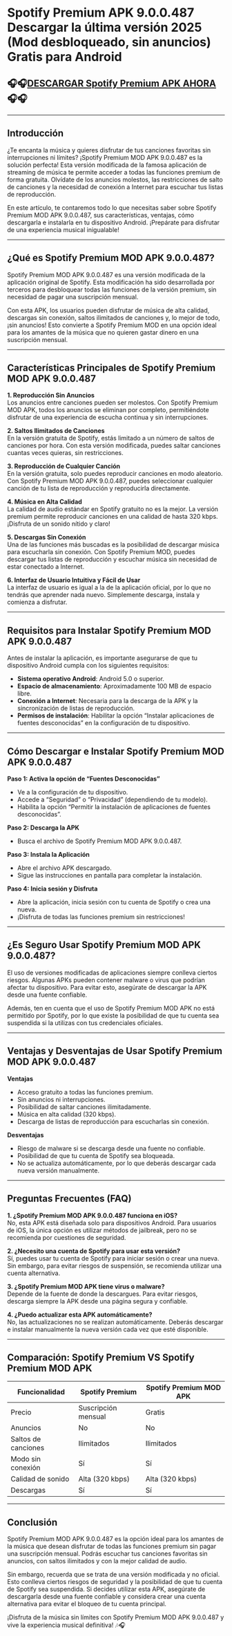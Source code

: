 # Spotify Premium APK 9.0.0.487 Descargar la última versión 2025 (Mod desbloqueado, sin anuncios) Gratis para Android

## 🎧🎧[DESCARGAR Spotify Premium APK AHORA](https://spoo.me/KWcnz8)🎧🎧

<hr>
<h2><strong>Introducción</strong></h2>
<p>¿Te encanta la música y quieres disfrutar de tus canciones favoritas sin interrupciones ni límites? ¡Spotify Premium MOD APK 9.0.0.487 es la solución perfecta! Esta versión modificada de la famosa aplicación de streaming de música te permite acceder a todas las funciones premium de forma gratuita. Olvídate de los anuncios molestos, las restricciones de salto de canciones y la necesidad de conexión a Internet para escuchar tus listas de reproducción.</p>
<p>En este artículo, te contaremos todo lo que necesitas saber sobre Spotify Premium MOD APK 9.0.0.487, sus características, ventajas, cómo descargarla e instalarla en tu dispositivo Android. ¡Prepárate para disfrutar de una experiencia musical inigualable!</p>
<hr>
<h2><strong>¿Qué es Spotify Premium MOD APK 9.0.0.487?</strong></h2>
<p>Spotify Premium MOD APK 9.0.0.487 es una versión modificada de la aplicación original de Spotify. Esta modificación ha sido desarrollada por terceros para desbloquear todas las funciones de la versión premium, sin necesidad de pagar una suscripción mensual.</p>
<p>Con esta APK, los usuarios pueden disfrutar de música de alta calidad, descargas sin conexión, saltos ilimitados de canciones y, lo mejor de todo, ¡sin anuncios! Esto convierte a Spotify Premium MOD en una opción ideal para los amantes de la música que no quieren gastar dinero en una suscripción mensual.</p>
<hr>
<h2><strong>Características Principales de Spotify Premium MOD APK 9.0.0.487</strong></h2>
<p><strong>1. Reproducción Sin Anuncios</strong><br>
Los anuncios entre canciones pueden ser molestos. Con Spotify Premium MOD APK, todos los anuncios se eliminan por completo, permitiéndote disfrutar de una experiencia de escucha continua y sin interrupciones.</p>
<p><strong>2. Saltos Ilimitados de Canciones</strong><br>
En la versión gratuita de Spotify, estás limitado a un número de saltos de canciones por hora. Con esta versión modificada, puedes saltar canciones cuantas veces quieras, sin restricciones.</p>
<p><strong>3. Reproducción de Cualquier Canción</strong><br>
En la versión gratuita, solo puedes reproducir canciones en modo aleatorio. Con Spotify Premium MOD APK 9.0.0.487, puedes seleccionar cualquier canción de tu lista de reproducción y reproducirla directamente.</p>
<p><strong>4. Música en Alta Calidad</strong><br>
La calidad de audio estándar en Spotify gratuito no es la mejor. La versión premium permite reproducir canciones en una calidad de hasta 320 kbps. ¡Disfruta de un sonido nítido y claro!</p>
<p><strong>5. Descargas Sin Conexión</strong><br>
Una de las funciones más buscadas es la posibilidad de descargar música para escucharla sin conexión. Con Spotify Premium MOD, puedes descargar tus listas de reproducción y escuchar música sin necesidad de estar conectado a Internet.</p>
<p><strong>6. Interfaz de Usuario Intuitiva y Fácil de Usar</strong><br>
La interfaz de usuario es igual a la de la aplicación oficial, por lo que no tendrás que aprender nada nuevo. Simplemente descarga, instala y comienza a disfrutar.</p>
<hr>
<h2><strong>Requisitos para Instalar Spotify Premium MOD APK 9.0.0.487</strong></h2>
<p>Antes de instalar la aplicación, es importante asegurarse de que tu dispositivo Android cumpla con los siguientes requisitos:</p>
<ul>
<li><strong>Sistema operativo Android</strong>: Android 5.0 o superior.</li>
<li><strong>Espacio de almacenamiento</strong>: Aproximadamente 100 MB de espacio libre.</li>
<li><strong>Conexión a Internet</strong>: Necesaria para la descarga de la APK y la sincronización de listas de reproducción.</li>
<li><strong>Permisos de instalación</strong>: Habilitar la opción “Instalar aplicaciones de fuentes desconocidas” en la configuración de tu dispositivo.</li>
</ul>
<hr>
<h2><strong>Cómo Descargar e Instalar Spotify Premium MOD APK 9.0.0.487</strong></h2>
<p><strong>Paso 1: Activa la opción de “Fuentes Desconocidas”</strong></p>
<ul>
<li>Ve a la configuración de tu dispositivo.</li>
<li>Accede a “Seguridad” o “Privacidad” (dependiendo de tu modelo).</li>
<li>Habilita la opción “Permitir la instalación de aplicaciones de fuentes desconocidas”.</li>
</ul>
<p><strong>Paso 2: Descarga la APK</strong></p>
<ul>
<li>Busca el archivo de Spotify Premium MOD APK 9.0.0.487.</li>
</ul>
<p><strong>Paso 3: Instala la Aplicación</strong></p>
<ul>
<li>Abre el archivo APK descargado.</li>
<li>Sigue las instrucciones en pantalla para completar la instalación.</li>
</ul>
<p><strong>Paso 4: Inicia sesión y Disfruta</strong></p>
<ul>
<li>Abre la aplicación, inicia sesión con tu cuenta de Spotify o crea una nueva.</li>
<li>¡Disfruta de todas las funciones premium sin restricciones!</li>
</ul>
<hr>
<h2><strong>¿Es Seguro Usar Spotify Premium MOD APK 9.0.0.487?</strong></h2>
<p>El uso de versiones modificadas de aplicaciones siempre conlleva ciertos riesgos. Algunas APKs pueden contener malware o virus que podrían afectar tu dispositivo. Para evitar esto, asegúrate de descargar la APK desde una fuente confiable.</p>
<p>Además, ten en cuenta que el uso de Spotify Premium MOD APK no está permitido por Spotify, por lo que existe la posibilidad de que tu cuenta sea suspendida si la utilizas con tus credenciales oficiales.</p>
<hr>
<h2><strong>Ventajas y Desventajas de Usar Spotify Premium MOD APK 9.0.0.487</strong></h2>
<p><strong>Ventajas</strong></p>
<ul>
<li>Acceso gratuito a todas las funciones premium.</li>
<li>Sin anuncios ni interrupciones.</li>
<li>Posibilidad de saltar canciones ilimitadamente.</li>
<li>Música en alta calidad (320 kbps).</li>
<li>Descarga de listas de reproducción para escucharlas sin conexión.</li>
</ul>
<p><strong>Desventajas</strong></p>
<ul>
<li>Riesgo de malware si se descarga desde una fuente no confiable.</li>
<li>Posibilidad de que tu cuenta de Spotify sea bloqueada.</li>
<li>No se actualiza automáticamente, por lo que deberás descargar cada nueva versión manualmente.</li>
</ul>
<hr>
<h2><strong>Preguntas Frecuentes (FAQ)</strong></h2>
<p><strong>1. ¿Spotify Premium MOD APK 9.0.0.487 funciona en iOS?</strong><br>
No, esta APK está diseñada solo para dispositivos Android. Para usuarios de iOS, la única opción es utilizar métodos de jailbreak, pero no se recomienda por cuestiones de seguridad.</p>
<p><strong>2. ¿Necesito una cuenta de Spotify para usar esta versión?</strong><br>
Sí, puedes usar tu cuenta de Spotify para iniciar sesión o crear una nueva. Sin embargo, para evitar riesgos de suspensión, se recomienda utilizar una cuenta alternativa.</p>
<p><strong>3. ¿Spotify Premium MOD APK tiene virus o malware?</strong><br>
Depende de la fuente de donde la descargues. Para evitar riesgos, descarga siempre la APK desde una página segura y confiable.</p>
<p><strong>4. ¿Puedo actualizar esta APK automáticamente?</strong><br>
No, las actualizaciones no se realizan automáticamente. Deberás descargar e instalar manualmente la nueva versión cada vez que esté disponible.</p>
<hr>
<h2><strong>Comparación: Spotify Premium VS Spotify Premium MOD APK</strong></h2>

Funcionalidad | Spotify Premium | Spotify Premium MOD APK
-- | -- | --
Precio | Suscripción mensual | Gratis
Anuncios | No | No
Saltos de canciones | Ilimitados | Ilimitados
Modo sin conexión | Sí | Sí
Calidad de sonido | Alta (320 kbps) | Alta (320 kbps)
Descargas | Sí | Sí


<hr>
<h2><strong>Conclusión</strong></h2>
<p>Spotify Premium MOD APK 9.0.0.487 es la opción ideal para los amantes de la música que desean disfrutar de todas las funciones premium sin pagar una suscripción mensual. Podrás escuchar tus canciones favoritas sin anuncios, con saltos ilimitados y con la mejor calidad de audio.</p>
<p>Sin embargo, recuerda que se trata de una versión modificada y no oficial. Esto conlleva ciertos riesgos de seguridad y la posibilidad de que tu cuenta de Spotify sea suspendida. Si decides utilizar esta APK, asegúrate de descargarla desde una fuente confiable y considera crear una cuenta alternativa para evitar el bloqueo de tu cuenta principal.</p>
<p>¡Disfruta de la música sin límites con Spotify Premium MOD APK 9.0.0.487 y vive la experiencia musical definitiva! 🎶🎧</p></body></html><!--EndFragment-->
</body>
</html>
